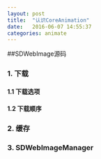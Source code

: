 ```yaml
---
layout: post
title:  "认识CoreAnimation"
date:   2016-06-07 14:55:37
categories: animate
---
```

##SDWebImage源码

### 1. 下载
#### 1.1 下载选项
#### 1.2 下载顺序


### 2. 缓存
### 3. SDWebImageManager
